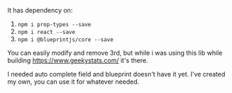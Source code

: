 It has dependency on:
1. `npm i prop-types --save`
2. `npm i react --save`
3. `npm i @blueprintjs/core --save`

You can easily modify and remove 3rd, but while i was using this lib while building https://www.geekystats.com/ it's there.

I needed auto complete field and blueprint doesn't have it yet. I've created my own, you can use it for whatever needed.
